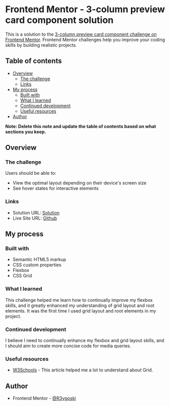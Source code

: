 # Frontend Mentor - 3-column preview card component solution

This is a solution to the [3-column preview card component challenge on Frontend Mentor](https://www.frontendmentor.io/challenges/3column-preview-card-component-pH92eAR2-). Frontend Mentor challenges help you improve your coding skills by building realistic projects. 

## Table of contents

- [Overview](#overview)
  - [The challenge](#the-challenge)
  - [Links](#links)
- [My process](#my-process)
  - [Built with](#built-with)
  - [What I learned](#what-i-learned)
  - [Continued development](#continued-development)
  - [Useful resources](#useful-resources)
- [Author](#author)

**Note: Delete this note and update the table of contents based on what sections you keep.**

## Overview

### The challenge

Users should be able to:

- View the optimal layout depending on their device's screen size
- See hover states for interactive elements

### Links

- Solution URL: [Solution](https://www.frontendmentor.io/solutions/css-grid-flexbox-and-responsive-oz14AgeSf3)
- Live Site URL: [Github](https://r3ygoski.github.io/3-column-preview-card-component-main-r3ygoski/)

## My process

### Built with

- Semantic HTML5 markup
- CSS custom properties
- Flexbox
- CSS Grid

### What I learned

This challenge helped me learn how to continually improve my flexbox skills, and it greatly enhanced my understanding of grid layout and root elements. It was the first time I used grid layout and root elements in my project.

### Continued development

I believe I need to continually enhance my flexbox and grid layout skills, and I should aim to create more concise code for media queries.

### Useful resources

- [W3Schools](https://www.w3schools.com/css/css_grid.asp) - This article helped me a lot to understand about Grid.

## Author

- Frontend Mentor - [@R3ygoski](https://www.frontendmentor.io/profile/R3ygoski)